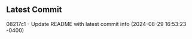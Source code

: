 
## Latest Commit
08217c1 - Update README with latest commit info (2024-08-29 16:53:23 -0400) <Yunxi-Zhou>
